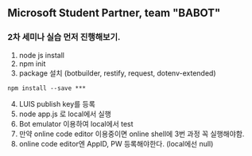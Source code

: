 ## Microsoft Student Partner, team "BABOT"
### 2차 세미나 실습 먼저 진행해보기.

1. node js install
2. npm init
3. package 설치 (botbuilder, restify, request, dotenv-extended)
```
npm install --save ***
```
4. LUIS publish key를 등록
5. node app.js 로 local에서 실행
6. Bot emulator 이용하여 local에서 test
7. 만약 online code editor 이용중이면 online shell에 3번 과정 꼭 실행해야함.
8. online code editor엔 AppID, PW 등록해야한다. (local에선 null)